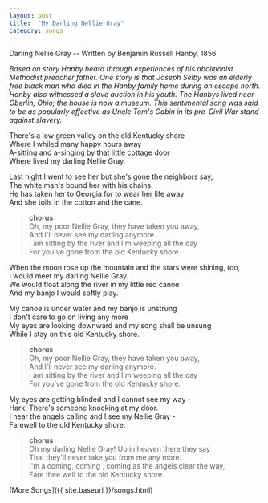 ```yaml
---
layout: post
title:  "My Darling Nellie Gray"
category: songs
---
```


Darling Nellie Gray -- Written by Benjamin Russell Hanby, 1856

_Based on story Hanby heard through experiences of his abolitionist Methodist
preacher father. One story is that Joseph Selby was an elderly free black man
who died in the Hanby family home during an escape north. Hanby also witnessed a
slave auction in his youth. The Hanbys lived near Oberlin, Ohio; the house is
now a museum. This sentimental song was said to be as popularly effective as
Uncle Tom's Cabin in its pre-Civil War stand against slavery._

There's a low green valley on the old Kentucky shore   
Where I whiled many happy hours away   
A-sitting and a-singing by that little cottage door   
Where lived my darling Nellie Gray.  
  
Last night I went to see her but she's gone the neighbors say,   
The white man's bound her with his chains.   
He has taken her to Georgia for to wear her life away   
And she toils in the cotton and the cane.  

> **chorus**  
> Oh, my poor Nellie Gray, they have taken you away,   
> And I'll never see my darling anymore.   
> I am sitting by the river and I'm weeping all the day   
> For you've gone from the old Kentucky shore.  

When the moon rose up the mountain and the stars were shining, too,   
I would meet my darling Nellie Gray.   
We would float along the river in my little red canoe   
And my banjo I would softly play.  
  
My canoe is under water and my banjo is unstrung   
I don't care to go on living any more   
My eyes are looking downward and my song shall be unsung   
While I stay on this old Kentucky shore.  

> **chorus**  
> Oh, my poor Nellie Gray, they have taken you away,   
> And I'll never see my darling anymore.   
> I am sitting by the river and I'm weeping all the day   
> For you've gone from the old Kentucky shore.  

My eyes are getting blinded and I cannot see my way -   
Hark! There's someone knocking at my door.   
I hear the angels calling and I see my Nellie Gray -   
Farewell to the old Kentucky shore.  

> **chorus**  
> Oh my darling Nellie Gray! Up in heaven there they say   
> That they'll never take you from me any more.   
> I'm a coming, coming , coming as the angels clear the way,   
> Fare thee well to the old Kentucky shore.  

[More Songs]({{ site.baseurl }}/songs.html)
